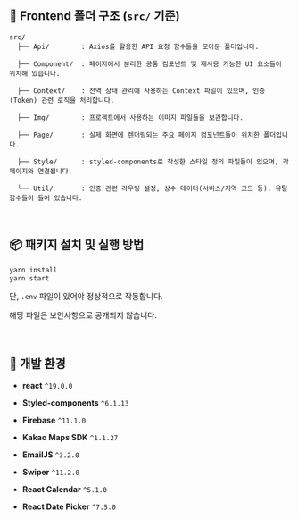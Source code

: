 ## 📁 Frontend 폴더 구조 (`src/` 기준)

```
src/
  ├── Api/        : Axios를 활용한 API 요청 함수들을 모아둔 폴더입니다.
  
  ├── Component/  : 페이지에서 분리한 공통 컴포넌트 및 재사용 가능한 UI 요소들이 위치해 있습니다.
  
  ├── Context/    : 전역 상태 관리에 사용하는 Context 파일이 있으며, 인증(Token) 관련 로직을 처리합니다.
  
  ├── Img/        : 프로젝트에서 사용하는 이미지 파일들을 보관합니다.
  
  ├── Page/       : 실제 화면에 렌더링되는 주요 페이지 컴포넌트들이 위치한 폴더입니다.
  
  ├── Style/      : styled-components로 작성한 스타일 정의 파일들이 있으며, 각 페이지와 연결됩니다.
  
  └── Util/       : 인증 관련 라우팅 설정, 상수 데이터(서비스/지역 코드 등), 유틸 함수들이 들어 있습니다.
```

<br/>

## 📦 패키지 설치 및 실행 방법

```bash
yarn install
yarn start
```

단, `.env` 파일이 있어야 정상적으로 작동합니다.

해당 파일은 보안사항으로 공개되지 않습니다.

<br/>

## 🧱 개발 환경

- **react** `^19.0.0`

- **Styled-components** `^6.1.13`

- **Firebase** `^11.1.0`

- **Kakao Maps SDK** `^1.1.27`

- **EmailJS** `^3.2.0`  

- **Swiper** `^11.2.0`  

- **React Calendar** `^5.1.0`  

- **React Date Picker** `^7.5.0`